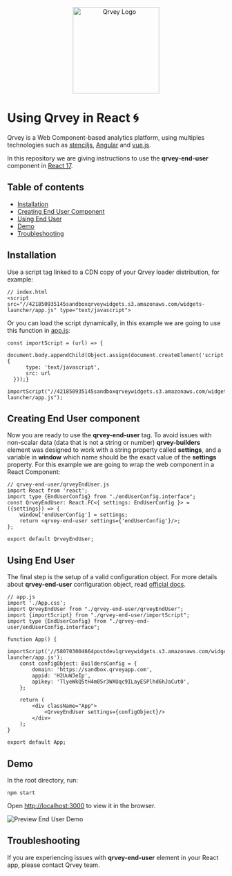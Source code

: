 <div align="center">
	<img alt="Qrvey Logo" src="https://s3.amazonaws.com/cdn.qrvey.com/images/qrvey-logo.svg" width="200" />
</div>

# Using Qrvey in React :cyclone:

Qrvey is a Web Component-based analytics platform, using multiples technologies such as [stenciljs](https://github.com/ionic-team/stencil), [Angular](https://github.com/angular/angular) and [vue.js](https://github.com/vuejs/vue).

In this repository we are giving instructions to use the **qrvey-end-user** component in [React 17](https://es.reactjs.org/).

## Table of contents

* [Installation](#installation)
* [Creating End User Component](#creating-end-user-component)
* [Using End User](#using-end-user)
* [Demo](#demo)
* [Troubleshooting](#troubleshooting)

## Installation

Use a script tag linked to a CDN copy of your Qrvey loader distribution, for example:

    // index.html
    <script src="//421850935145sandboxqrveywidgets.s3.amazonaws.com/widgets-launcher/app.js" type="text/javascript">

Or you can load the script dynamically, in this example we are going to use this function in [app.js](https://github.com/qrvey/qrvey-react/blob/master/src/App.js):

	const importScript = (url) => {  
      document.body.appendChild(Object.assign(document.createElement('script'), {  
	      type: 'text/javascript',  
	      src: url  
      }));}
	
	importScript("//421850935145sandboxqrveywidgets.s3.amazonaws.com/widgets-launcher/app.js");


## Creating End User component

Now you are ready to use the **qrvey-end-user** tag. To avoid issues with non-scalar data (data that is not a string or number) **qrvey-builders** element was designed to work with a string property called **settings**, and a variable in **window** which name should be the exact value of the **settings** property.
For this example we are going to wrap the web component in a React Component:

    // qrvey-end-user/qrveyEndUser.js
    import React from 'react';  
    import type {EndUserConfig} from "./endUserConfig.interface";  
    const QrveyEndUser: React.FC<{ settings: EndUserConfig }> = ({settings}) => {
	    window['endUserConfig'] = settings;
	    return <qrvey-end-user settings={'endUserConfig'}/>;  
	};
	
	export default QrveyEndUser;

## Using End User

The final step is the setup of a valid configuration object. For more details about **qrvey-end-user** configuration object, read [official docs](https://partners.qrvey.com/documentation/).


    // app.js
    import './App.css';  
    import QrveyEndUser from "./qrvey-end-user/qrveyEndUser";  
    import {importScript} from "./qrvey-end-user/importScript";  
    import type {EndUserConfig} from "./qrvey-end-user/endUserConfig.interface";  
    
    function App() {  
	    importScript('//580703004664postdev1qrveywidgets.s3.amazonaws.com/widgets-launcher/app.js');  
	    const configObject: BuildersConfig = {  
		    domain: 'https://sandbox.qrveyapp.com',  
		    appid: 'H2UuWJeIp',
		    apikey: 'TlyeWkQ5tH4m05r3WXUqc9ILayESPlhd6hJaCut0',  
	    }; 
	    
	    return (  
		    <div className="App">  
			    <QrveyEndUser settings={configObject}/>
		    </div>
	    );
    }
    
    export default App;

## Demo

In the root directory, run:

    npm start

Open [http://localhost:3000](http://localhost:3000) to view it in the browser.

![Preview End User Demo](https://s3.amazonaws.com/cdn.qrvey.com/images/preview-end-user.png)

## Troubleshooting
If you are experiencing issues with **qrvey-end-user** element in your React app, please contact Qrvey team.
